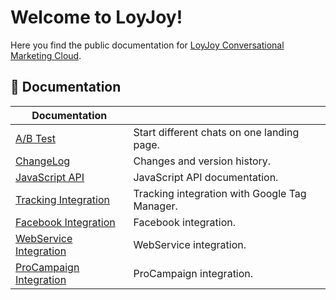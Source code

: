 # Welcome to LoyJoy!

Here you find the public documentation for [LoyJoy Conversational Marketing Cloud](https://www.loyjoy.com).

## 📖 Documentation

| Documentation                                                           |                                                  |
| ----------------------------------------------------------------------- | ------------------------------------------------ |
| [A/B Test](documentation/DYNAMIC_LANDING_PAGE.md)                       | Start different chats on one landing page.       |
| [ChangeLog](CHANGELOG.md)                                               | Changes and version history.                     |
| [JavaScript API](documentation/JAVASCRIPT_API.md)                       | JavaScript API documentation.                    |
| [Tracking Integration](documentation/GOOGLE_TAG_MANAGER.md)             | Tracking integration with Google Tag Manager.    |
| [Facebook Integration](documentation/FACEBOOK_INTEGRATION.md)           | Facebook integration.                            |
| [WebService Integration](documentation/WEBSERVICE_INTEGRATION.md)       | WebService integration.                          |
| [ProCampaign Integration](documentation/PROCAMPAIGN_INTEGRATION.md)     | ProCampaign integration.                         |
